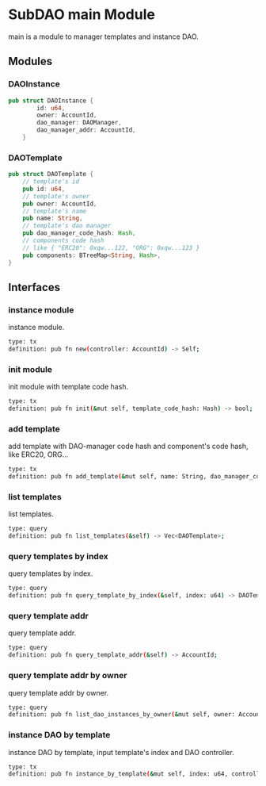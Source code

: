 # SubDAO main Module

main is a module to manager templates and instance DAO.

## Modules

### DAOInstance
```rust
pub struct DAOInstance {
        id: u64,
        owner: AccountId,
        dao_manager: DAOManager,
        dao_manager_addr: AccountId,
    }
```

### DAOTemplate
```rust
pub struct DAOTemplate {
    // template's id
    pub id: u64,
    // template's owner
    pub owner: AccountId,
    // template's name
    pub name: String,
    // template's dao manager
    pub dao_manager_code_hash: Hash,
    // components code hash
    // like { "ERC20": 0xqw...122, "ORG": 0xqw...123 }
    pub components: BTreeMap<String, Hash>,
}
```

## Interfaces

### instance module
instance module.
```bash
type: tx
definition: pub fn new(controller: AccountId) -> Self;
```

### init module
init module with template code hash.
```bash
type: tx
definition: pub fn init(&mut self, template_code_hash: Hash) -> bool;
```

### add template
add template with DAO-manager code hash and component's code hash, like ERC20, ORG...
```bash
type: tx
definition: pub fn add_template(&mut self, name: String, dao_manager_code_hash: Hash, components: BTreeMap<String, Hash>) -> bool;
```

### list templates
list templates.
```bash
type: query
definition: pub fn list_templates(&self) -> Vec<DAOTemplate>;
```

### query templates by index
query templates by index.
```bash
type: query
definition: pub fn query_template_by_index(&self, index: u64) -> DAOTemplate;
```

### query template addr
query template addr.
```bash
type: query
definition: pub fn query_template_addr(&self) -> AccountId;
```

### query template addr by owner
query template addr by owner.
```bash
type: query
definition: pub fn list_dao_instances_by_owner(&mut self, owner: AccountId) -> Vec<DAOInstance>;
```

### instance DAO by template
instance DAO by template, input template's index and DAO controller.
```bash
type: tx
definition: pub fn instance_by_template(&mut self, index: u64, controller: AccountId) -> bool;
```
